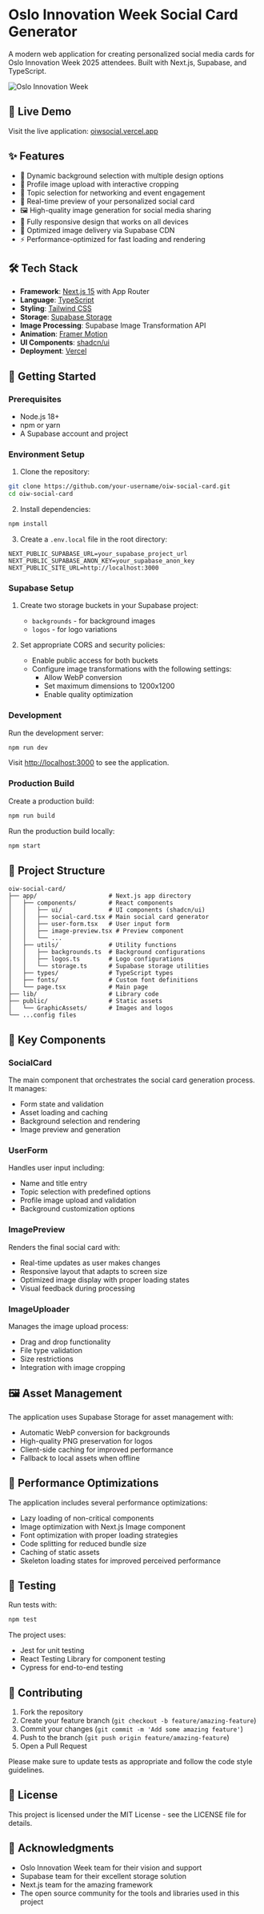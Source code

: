 # Oslo Innovation Week Social Card Generator

A modern web application for creating personalized social media cards for Oslo Innovation Week 2025 attendees. Built with Next.js, Supabase, and TypeScript.

![Oslo Innovation Week](public/GraphicAssets/Logo/OIW25_Logo_Date_RGB_Cream.png)

## 🚀 Live Demo

Visit the live application: [oiwsocial.vercel.app](https://oiwsocial.vercel.app)

## ✨ Features

- 🎨 Dynamic background selection with multiple design options
- 📸 Profile image upload with interactive cropping
- 💬 Topic selection for networking and event engagement
- 🔄 Real-time preview of your personalized social card
- 🖼️ High-quality image generation for social media sharing
- 📱 Fully responsive design that works on all devices
- 🚀 Optimized image delivery via Supabase CDN
- ⚡ Performance-optimized for fast loading and rendering

## 🛠️ Tech Stack

- **Framework**: [Next.js 15](https://nextjs.org/) with App Router
- **Language**: [TypeScript](https://www.typescriptlang.org/)
- **Styling**: [Tailwind CSS](https://tailwindcss.com/)
- **Storage**: [Supabase Storage](https://supabase.com/storage)
- **Image Processing**: Supabase Image Transformation API
- **Animation**: [Framer Motion](https://www.framer.com/motion/)
- **UI Components**: [shadcn/ui](https://ui.shadcn.com/)
- **Deployment**: [Vercel](https://vercel.com)

## 🏁 Getting Started

### Prerequisites

- Node.js 18+ 
- npm or yarn
- A Supabase account and project

### Environment Setup

1. Clone the repository:
```bash
git clone https://github.com/your-username/oiw-social-card.git
cd oiw-social-card
```

2. Install dependencies:
```bash
npm install
```

3. Create a `.env.local` file in the root directory:
```env
NEXT_PUBLIC_SUPABASE_URL=your_supabase_project_url
NEXT_PUBLIC_SUPABASE_ANON_KEY=your_supabase_anon_key
NEXT_PUBLIC_SITE_URL=http://localhost:3000
```

### Supabase Setup

1. Create two storage buckets in your Supabase project:
   - `backgrounds` - for background images
   - `logos` - for logo variations

2. Set appropriate CORS and security policies:
   - Enable public access for both buckets
   - Configure image transformations with the following settings:
     - Allow WebP conversion
     - Set maximum dimensions to 1200x1200
     - Enable quality optimization

### Development

Run the development server:
```bash
npm run dev
```

Visit [http://localhost:3000](http://localhost:3000) to see the application.

### Production Build

Create a production build:
```bash
npm run build
```

Run the production build locally:
```bash
npm start
```

## 📂 Project Structure

```
oiw-social-card/
├── app/                    # Next.js app directory
│   ├── components/         # React components
│   │   ├── ui/             # UI components (shadcn/ui)
│   │   ├── social-card.tsx # Main social card generator
│   │   ├── user-form.tsx   # User input form
│   │   ├── image-preview.tsx # Preview component
│   │   └── ...
│   ├── utils/              # Utility functions
│   │   ├── backgrounds.ts  # Background configurations
│   │   ├── logos.ts        # Logo configurations
│   │   └── storage.ts      # Supabase storage utilities
│   ├── types/              # TypeScript types
│   ├── fonts/              # Custom font definitions
│   └── page.tsx            # Main page
├── lib/                    # Library code
├── public/                 # Static assets
│   └── GraphicAssets/      # Images and logos
└── ...config files
```

## 🧩 Key Components

### SocialCard
The main component that orchestrates the social card generation process. It manages:
- Form state and validation
- Asset loading and caching
- Background selection and rendering
- Image preview and generation

### UserForm
Handles user input including:
- Name and title entry
- Topic selection with predefined options
- Profile image upload and validation
- Background customization options

### ImagePreview
Renders the final social card with:
- Real-time updates as user makes changes
- Responsive layout that adapts to screen size
- Optimized image display with proper loading states
- Visual feedback during processing

### ImageUploader
Manages the image upload process:
- Drag and drop functionality
- File type validation
- Size restrictions
- Integration with image cropping

## 🖼️ Asset Management

The application uses Supabase Storage for asset management with:
- Automatic WebP conversion for backgrounds
- High-quality PNG preservation for logos
- Client-side caching for improved performance
- Fallback to local assets when offline

## 🔧 Performance Optimizations

The application includes several performance optimizations:
- Lazy loading of non-critical components
- Image optimization with Next.js Image component
- Font optimization with proper loading strategies
- Code splitting for reduced bundle size
- Caching of static assets
- Skeleton loading states for improved perceived performance

## 🧪 Testing

Run tests with:
```bash
npm test
```

The project uses:
- Jest for unit testing
- React Testing Library for component testing
- Cypress for end-to-end testing

## 🤝 Contributing

1. Fork the repository
2. Create your feature branch (`git checkout -b feature/amazing-feature`)
3. Commit your changes (`git commit -m 'Add some amazing feature'`)
4. Push to the branch (`git push origin feature/amazing-feature`)
5. Open a Pull Request

Please make sure to update tests as appropriate and follow the code style guidelines.

## 📄 License

This project is licensed under the MIT License - see the LICENSE file for details.

## 🙏 Acknowledgments

- Oslo Innovation Week team for their vision and support
- Supabase team for their excellent storage solution
- Next.js team for the amazing framework
- The open source community for the tools and libraries used in this project